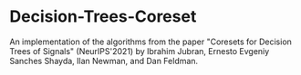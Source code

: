 # Decision-Trees-Coreset
An implementation of the algorithms from the paper "Coresets for Decision Trees of Signals" (NeurIPS'2021) by Ibrahim Jubran, Ernesto Evgeniy Sanches Shayda, Ilan Newman, and Dan Feldman.
